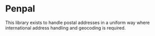 # Penpal

This library exists to handle postal addresses in a uniform way where international address handling and geocoding is required.

